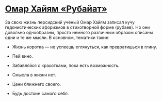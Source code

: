 # [Омар Хайям «Рубайат»](https://vk.com/ip.biblioworm?w=wall-102814293_22)

За свою жизнь персидский учёный Омар Хайям записал кучу гедонистических афоризмов в стихотворной форме (рубаев).
Но они довольно однообразны, просто немного различным образом описаны одни и те же мысли.
В основном, тематики такие:

- Жизнь коротка — не успеешь оглянуться, как превратишься в глину.

- Пей вино.

- Забавляйся с красотками, пока есть возможность.

- Смысла в жизни нет.

- Цени ближнего своего.

- Будь достоин самого себя.